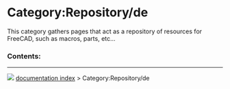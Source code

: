 # Category:Repository/de
This category gathers pages that act as a repository of resources for FreeCAD, such as macros, parts, etc\...

### Contents:



---
![](images/Right_arrow.png) [documentation index](../README.md) > Category:Repository/de
